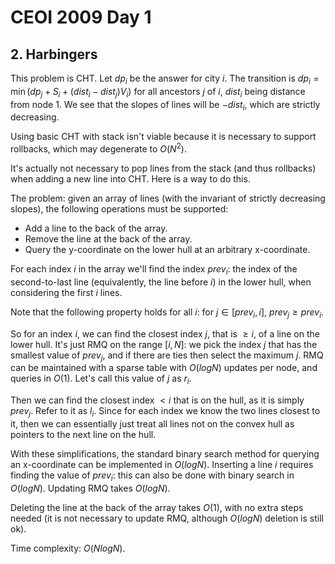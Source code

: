 # CEOI 2009 Day 1

## 2. Harbingers
This problem is CHT. Let $dp_i$ be the answer for city $i$. The transition is $dp_i=\min(dp_j+S_i+(dist_i-dist_j)V_i)$ for all ancestors $j$ of $i$, $dist_i$ being distance from node $1$. We see that the slopes of lines will be $-dist_i$, which are strictly decreasing.

Using basic CHT with stack isn't viable because it is necessary to support rollbacks, which may degenerate to $O(N^2)$.

It's actually not necessary to pop lines from the stack (and thus rollbacks) when adding a new line into CHT. Here is a way to do this.

The problem: given an array of lines (with the invariant of strictly decreasing slopes), the following operations must be supported:
 - Add a line to the back of the array.
 - Remove the line at the back of the array.
 - Query the y-coordinate on the lower hull at an arbitrary x-coordinate.

For each index $i$ in the array we'll find the index $prev_i$: the index of the second-to-last line (equivalently, the line before $i$) in the lower hull, when considering the first $i$ lines.

Note that the following property holds for all $i$: for $j\in[prev_i,i]$, $prev_j\ge{prev_i}$.

So for an index $i$, we can find the closest index $j$, that is $\ge{i}$, of a line on the lower hull. It's just RMQ on the range $[i,N]$: we pick the index $j$ that has the smallest value of $prev_j$, and if there are ties then select the maximum $j$. RMQ can be maintained with a sparse table with $O(logN)$ updates per node, and queries in $O(1)$. Let's call this value of $j$ as $r_i$.

Then we can find the closest index $<i$ that is on the hull, as it is simply $prev_j$. Refer to it as $l_i$. Since for each index we know the two lines closest to it, then we can essentially just treat all lines not on the convex hull as pointers to the next line on the hull.

With these simplifications, the standard binary search method for querying an x-coordinate can be implemented in $O(logN)$. Inserting a line $i$ requires finding the value of $prev_i$: this can also be done with binary search in $O(logN)$. Updating RMQ takes $O(logN)$.

Deleting the line at the back of the array takes $O(1)$, with no extra steps needed (it is not necessary to update RMQ, although $O(logN)$ deletion is still ok).

Time complexity: $O(NlogN)$.